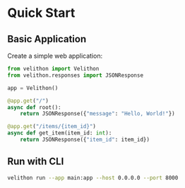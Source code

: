 # Quick Start

## Basic Application

Create a simple web application:

```python
from velithon import Velithon
from velithon.responses import JSONResponse

app = Velithon()

@app.get("/")
async def root():
    return JSONResponse({"message": "Hello, World!"})

@app.get("/items/{item_id}")
async def get_item(item_id: int):
    return JSONResponse({"item_id": item_id})
```

## Run with CLI

```bash
velithon run --app main:app --host 0.0.0.0 --port 8000
```
